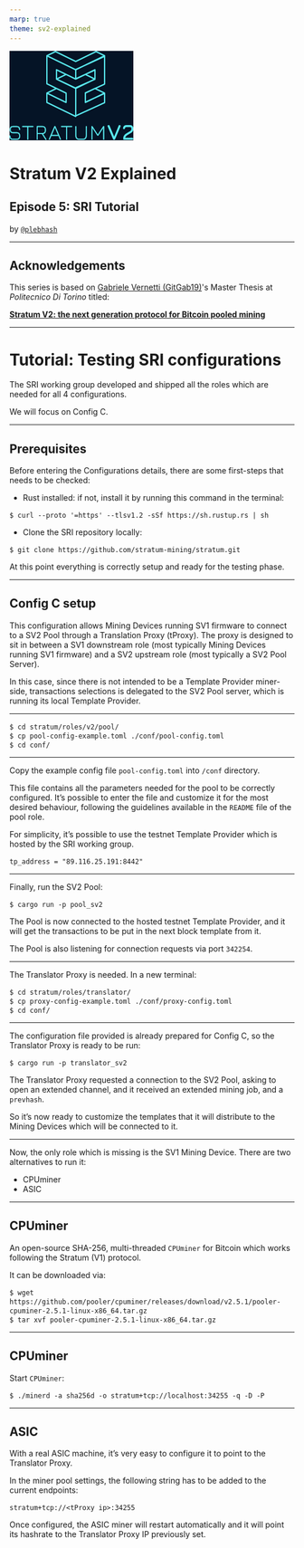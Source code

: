```yaml
---
marp: true
theme: sv2-explained
---
```


![center](../img/sv2-logo.png)
# Stratum V2 Explained

## Episode 5: SRI Tutorial

<!-- _class: credit -->
by [`@plebhash`](https://plebhash.github.io)

---

## Acknowledgements

This series is based on [Gabriele Vernetti (GitGab19)](https://github.com/GitGab19)'s Master Thesis at *Politecnico Di Torino* titled:

[**Stratum V2: the next generation protocol for Bitcoin pooled mining**](https://github.com/GitGab19/Stratum-V2-Master-Degree-Thesis/blob/main/Stratum-V2-MD-thesis.pdf)

---

# Tutorial: Testing SRI configurations

The SRI working group developed and shipped all the roles which are needed for all 4 configurations.

We will focus on Config C.

---

## Prerequisites

Before entering the Configurations details, there are some first-steps that needs to be checked:

- Rust installed: if not, install it by running this command in the terminal:
```
$ curl --proto '=https' --tlsv1.2 -sSf https://sh.rustup.rs | sh
```

- Clone the SRI repository locally:
```
$ git clone https://github.com/stratum-mining/stratum.git
```

At this point everything is correctly setup and ready for the testing phase.

---

## Config C setup

This configuration allows Mining Devices running SV1 firmware to connect to a SV2 Pool through a Translation Proxy (tProxy). The proxy is designed to sit in between a SV1 downstream role (most typically Mining Devices running SV1 firmware) and a SV2 upstream role (most typically a SV2 Pool Server).

In this case, since there is not intended to be a Template Provider miner-side, transactions selections is delegated to the SV2 Pool server, which is running its local Template Provider.

---

```
$ cd stratum/roles/v2/pool/
$ cp pool-config-example.toml ./conf/pool-config.toml
$ cd conf/
```

---

Copy the example config file `pool-config.toml` into `/conf` directory.

This file contains all the parameters needed for the pool to be correctly configured. It’s possible to enter the file and customize it for the most desired behaviour, following the guidelines available in the `README` file of the pool role.

For simplicity, it’s possible to use the testnet Template Provider which is hosted by the SRI working group.

```
tp_address = "89.116.25.191:8442"
```

---

Finally, run the SV2 Pool:
```
$ cargo run -p pool_sv2
```

The Pool is now connected to the hosted testnet Template Provider, and it will get the transactions to be put in the next block template from it.

The Pool is also listening for connection requests via port `342254`.

---

The Translator Proxy is needed. In a new terminal:
```
$ cd stratum/roles/translator/
$ cp proxy-config-example.toml ./conf/proxy-config.toml
$ cd conf/
```

---

The configuration file provided is already prepared for Config C, so the Translator Proxy is ready to be run:
```
$ cargo run -p translator_sv2
```

The Translator Proxy requested a connection to the SV2 Pool, asking to open an extended channel, and it received an extended mining job, and a `prevhash`.

So it’s now ready to customize the templates that it will distribute to the Mining Devices which will be connected to it.

---

Now, the only role which is missing is the SV1 Mining Device. There are two alternatives to run it:
- CPUminer
- ASIC

---

## CPUminer

An open-source SHA-256, multi-threaded `CPUminer` for Bitcoin which works following the Stratum (V1) protocol. 

It can be downloaded via:
```
$ wget https://github.com/pooler/cpuminer/releases/download/v2.5.1/pooler-cpuminer-2.5.1-linux-x86_64.tar.gz
$ tar xvf pooler-cpuminer-2.5.1-linux-x86_64.tar.gz
```

---

## CPUminer

Start `CPUminer`:
```
$ ./minerd -a sha256d -o stratum+tcp://localhost:34255 -q -D -P
```

---

## ASIC

With a real ASIC machine, it’s very easy to configure it to point to the Translator Proxy.

In the miner pool settings, the following string has to be added to the current endpoints:
```
stratum+tcp://<tProxy ip>:34255
```

Once configured, the ASIC miner will restart automatically and it will point its hashrate to the Translator Proxy IP previously set.
